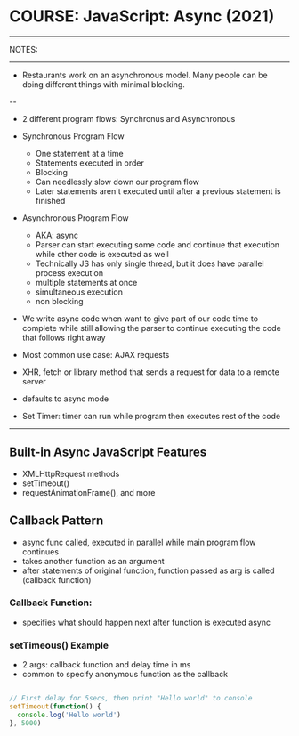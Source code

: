 # COURSE: JavaScript: Async (2021)

---

NOTES:

---

- Restaurants work on an asynchronous model. Many people can be doing different things with minimal blocking.

--

- 2 different program flows: Synchronus and Asynchronous

- Synchronous Program Flow
  - One statement at a time
  - Statements executed in order
  - Blocking
  - Can needlessly slow down our program flow
  - Later statements aren't executed until after a previous statement is finished


- Asynchronous Program Flow
  - AKA: async
  - Parser can start executing some code and continue that execution while other code is executed as well
  - Technically JS has only single thread, but it does have parallel process execution
  - multiple statements at once
  - simultaneous execution
  - non blocking

- We write async code when want to give part of our code time to complete while still allowing the parser to continue executing the code that follows right away

- Most common use case: AJAX requests
- XHR, fetch or library method that sends a request for data to a remote server
- defaults to async mode

- Set Timer: timer can run while program then executes rest of the code


---

## Built-in Async JavaScript Features

- XMLHttpRequest methods
- setTimeout()
- requestAnimationFrame(), and more

## Callback Pattern

- async func called, executed in parallel while main program flow continues
- takes another function as an argument
- after statements of original function, function passed as arg is called (callback function)

### Callback Function:

- specifies what should happen next after function is executed async

### setTimeous() Example

- 2 args: callback function and delay time in ms
- common to specify anonymous function as the callback

```js

// First delay for 5secs, then print "Hello world" to console
setTimeout(function() {
  console.log('Hello world')
}, 5000)
```